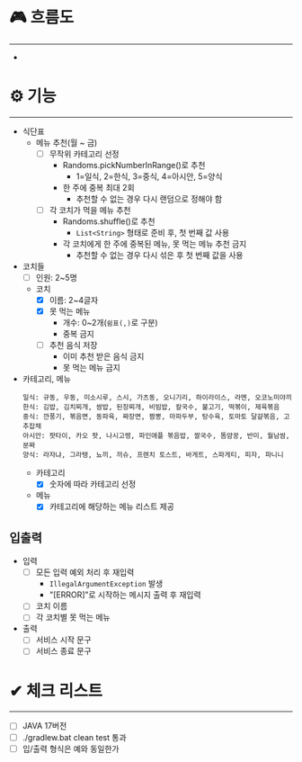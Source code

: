 # 🎮 흐름도

---

-

# ⚙ 기능

---

- 식단표
    - 메뉴 추천(월 ~ 금)
        - [ ] 무작위 카테고리 선정
            - Randoms.pickNumberInRange()로 추천
                - 1=일식, 2=한식, 3=중식, 4=아시안, 5=양식
            - 한 주에 중복 최대 2회
                - 추천할 수 없는 경우 다시 랜덤으로 정해야 함
        - [ ] 각 코치가 먹을 메뉴 추천
            - Randoms.shuffle()로 추천
                - `List<String>` 형태로 준비 후, 첫 번째 값 사용
            - 각 코치에게 한 주에 중복된 메뉴, 못 먹는 메뉴 추천 금지
                - 추천할 수 없는 경우 다시 섞은 후 첫 번째 값을 사용
- 코치들
    - [ ] 인원: 2~5명
    - 코치
        - [x] 이름: 2~4글자
        - [x] 못 먹는 메뉴
            - 개수: 0~2개(`쉼표(,)`로 구분)
            - 중복 금지
        - [ ] 추천 음식 저장
            - 이미 추천 받은 음식 금지
            - 못 먹는 메뉴 금지
- 카테고리, 메뉴
    ```
    일식: 규동, 우동, 미소시루, 스시, 가츠동, 오니기리, 하이라이스, 라멘, 오코노미야끼
    한식: 김밥, 김치찌개, 쌈밥, 된장찌개, 비빔밥, 칼국수, 불고기, 떡볶이, 제육볶음
    중식: 깐풍기, 볶음면, 동파육, 짜장면, 짬뽕, 마파두부, 탕수육, 토마토 달걀볶음, 고추잡채
    아시안: 팟타이, 카오 팟, 나시고렝, 파인애플 볶음밥, 쌀국수, 똠얌꿍, 반미, 월남쌈, 분짜
    양식: 라자냐, 그라탱, 뇨끼, 끼슈, 프렌치 토스트, 바게트, 스파게티, 피자, 파니니
    ```
    - 카테고리
        - [x] 숫자에 따라 카테고리 선정
    - 메뉴
        - [x] 카테고리에 해당하는 메뉴 리스트 제공

## 입출력

- 입력
    - [ ] 모든 입력 예외 처리 후 재입력
        - `IllegalArgumentException` 발생
        - "[ERROR]"로 시작하는 메시지 출력 후 재입력
    - [ ] 코치 이름
    - [ ] 각 코치별 못 먹는 메뉴
- 출력
    - [ ] 서비스 시작 문구
    - [ ] 서비스 종료 문구

# ✔ 체크 리스트

---

- [ ] JAVA 17버전
- [ ] ./gradlew.bat clean test 통과
- [ ] 입/출력 형식은 예와 동일한가